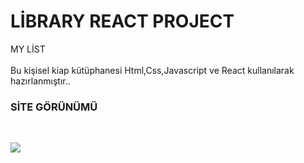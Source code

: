 # LİBRARY REACT PROJECT
MY LİST
<br/>   
Bu kişisel kiap kütüphanesi Html,Css,Javascript ve React kullanılarak hazırlanmıştır.. <br/>
<h3> SİTE GÖRÜNÜMÜ </h3> </br>

![](https://github.com/MFKORKMAZ42/Library-Project/blob/master/library(2).gif)
<br/>
 <br/>

